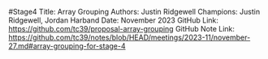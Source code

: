 #Stage4
Title: Array Grouping
Authors: Justin Ridgewell
Champions: Justin Ridgewell, Jordan Harband
Date: November 2023
GitHub Link: https://github.com/tc39/proposal-array-grouping
GitHub Note Link: https://github.com/tc39/notes/blob/HEAD/meetings/2023-11/november-27.md#array-grouping-for-stage-4
